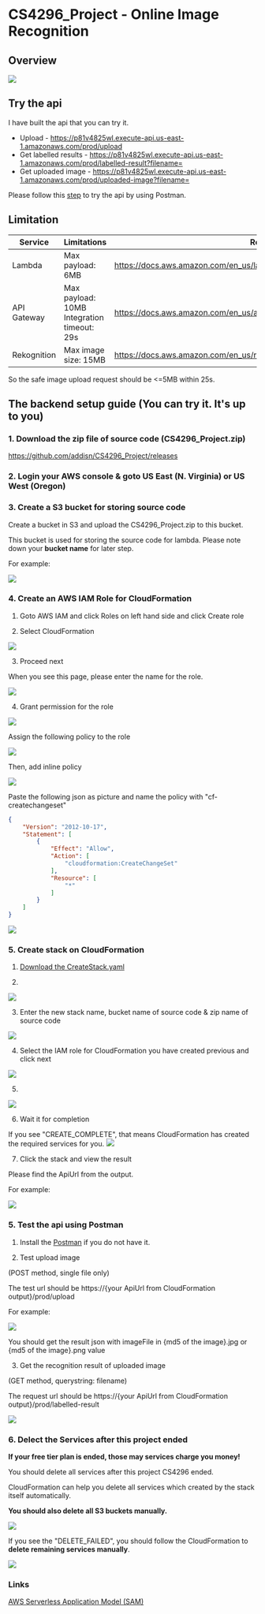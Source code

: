 # CS4296_Project - Online Image Recognition

## Overview

<kbd><img src="./ReadmePicture/overview.jpg" /></kbd>

## Try the api

I have built the api that you can try it.

* Upload - https://p81v4825wl.execute-api.us-east-1.amazonaws.com/prod/upload
* Get labelled results - https://p81v4825wl.execute-api.us-east-1.amazonaws.com/prod/labelled-result?filename=
* Get uploaded image - https://p81v4825wl.execute-api.us-east-1.amazonaws.com/prod/uploaded-image?filename=

Please follow this [step](#5-test-the-api-using-postman) to try the api by using Postman.

## Limitation

Service|Limitations|Remarks
---|---|---
Lambda|Max payload: 6MB|https://docs.aws.amazon.com/en_us/lambda/latest/dg/limits.html
API Gateway|Max payload: 10MB<br>Integration timeout: 29s|https://docs.aws.amazon.com/en_us/apigateway/latest/developerguide/limits.html
Rekognition|Max image size: 15MB|https://docs.aws.amazon.com/en_us/rekognition/latest/dg/limits.html

So the safe image upload request should be <=5MB within 25s.

## The backend setup guide (You can try it. It's up to you)

### 1. Download the zip file of source code (CS4296_Project.zip)

https://github.com/addisn/CS4296_Project/releases

### 2. Login your AWS console & goto US East (N. Virginia) or US West (Oregon)

### 3. Create a S3 bucket for storing source code

Create a bucket in S3 and upload the CS4296_Project.zip to this bucket.

This bucket is used for storing the source code for lambda. Please note down your **bucket name** for later step.

For example:

<kbd><img src="./ReadmePicture/s3.PNG" /></kbd>

### 4. Create an AWS IAM Role for CloudFormation

1. Goto AWS IAM and click Roles on left hand side and click Create role

2. Select CloudFormation

<kbd><img src="./ReadmePicture/r1.PNG" /></kbd>

3. Proceed next

When you see this page, please enter the name for the role.

<kbd><img src="./ReadmePicture/r2.PNG" /></kbd>

4. Grant permission for the role

<kbd><img src="./ReadmePicture/r3.PNG" /></kbd>

Assign the following policy to the role

<kbd><img src="./ReadmePicture/r4.PNG" /></kbd> 

Then, add inline policy

<kbd><img src="./ReadmePicture/r5.PNG" /></kbd> 

Paste the following json as picture and name the policy with "cf-createchangeset"
```json
{
    "Version": "2012-10-17",
    "Statement": [
        {
            "Effect": "Allow",
            "Action": [
                "cloudformation:CreateChangeSet"
            ],
            "Resource": [
                "*"
            ]
        }
    ]
}
```

<kbd><img src="./ReadmePicture/r6.PNG" /></kbd>


### 5. Create stack on CloudFormation

1. [Download the CreateStack.yaml](https://github.com/addisn/CS4296_Project/tree/master/CloudFormation%E2%80%8EStack)

2. 

<kbd><img src="./ReadmePicture/1.PNG" /></kbd>

3. Enter the new stack name, bucket name of source code & zip name of source code

<kbd><img src="./ReadmePicture/2.PNG" /></kbd>

4. Select the IAM role for CloudFormation you have created previous and click next

<kbd><img src="./ReadmePicture/3.PNG" /></kbd>

5. 

<kbd><img src="./ReadmePicture/4.PNG" /></kbd>

6. Wait it for completion

If you see "CREATE_COMPLETE", that means CloudFormation has created the required services for you.
<kbd><img src="./ReadmePicture/5.PNG" /></kbd>

7. Click the stack and view the result

Please find the ApiUrl from the output.

For example:

<kbd><img src="./ReadmePicture/6.PNG" /></kbd>

### 5. Test the api using Postman

1. Install the [Postman](https://chrome.google.com/webstore/detail/postman/fhbjgbiflinjbdggehcddcbncdddomop) if you do not have it.

2. Test upload image

(POST method, single file only)

The test url should be https://{your ApiUrl from CloudFormation output}/prod/upload

For example:

<kbd><img src="./ReadmePicture/7.PNG" /></kbd>

You should get the result json with imageFile in {md5 of the image}.jpg or {md5 of the image}.png value

3. Get the recognition result of uploaded image

(GET method, querystring: filename)

The request url should be https://{your ApiUrl from CloudFormation output}/prod/labelled-result

<kbd><img src="./ReadmePicture/8.PNG" /></kbd>


### 6. Delect the Services after this project ended

**If your free tier plan is ended, those may services charge you money!**

You should delete all services after this project CS4296 ended.

CloudFormation can help you delete all services which created by the stack itself automatically.

**You should also delete all S3 buckets manually.**

<kbd><img src="./ReadmePicture/9.png" /></kbd>

If you see the "DELETE_FAILED", you should follow the CloudFormation to **delete remaining services manually**.

<kbd><img src="./ReadmePicture/10.PNG" /></kbd>

### Links

[AWS Serverless Application Model (SAM)](https://github.com/awslabs/serverless-application-model/blob/master/versions/2016-10-31.md#awsserverlessapplication)